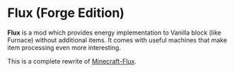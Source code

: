# Flux (Forge Edition)

**Flux** is a mod which provides energy implementation to Vanilla block (like Furnace) without additional items. It comes with useful machines that make item processing even more interesting.

This is a complete rewrite of [Minecraft-Flux](https://github.com/Szewek/Minecraft-Flux).